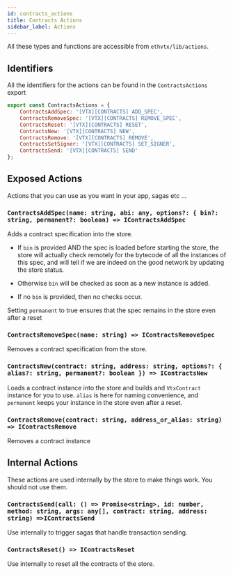```yaml
---
id: contracts_actions
title: Contracts Actions
sidebar_label: Actions
---
```


All these types and functions are accessible from `ethvtx/lib/actions`.

## Identifiers

All the identifiers for the actions can be found in the `ContractsActions` export

```jsx
export const ContractsActions = {
    ContractsAddSpec: '[VTX][CONTRACTS] ADD_SPEC',
    ContractsRemoveSpec: '[VTX][CONTRACTS] REMOVE_SPEC',
    ContractsReset: '[VTX][CONTRACTS] RESET',
    ContractsNew: '[VTX][CONTRACTS] NEW',
    ContractsRemove: '[VTX][CONTRACTS] REMOVE',
    ContractsSetSigner: '[VTX][CONTRACTS] SET_SIGNER',
    ContractsSend: '[VTX][CONTRACTS] SEND'
};
```

## Exposed Actions

Actions that you can use as you want in your app, sagas etc ...

### `ContractsAddSpec(name: string, abi: any, options?: { bin?: string, permanent?: boolean) => IContractsAddSpec`

Adds a contract specification into the store.

* If `bin` is provided AND the spec is loaded before starting the store, the store will actually check remotely for the bytecode of all the instances of this spec, and will tell if we are indeed on the good network by updating the store status.

* Otherwise `bin` will be checked as soon as a new instance is added.

* If no `bin` is provided, then no checks occur.

Setting `permanent` to true ensures that the spec remains in the store even after a reset

### `ContractsRemoveSpec(name: string) => IContractsRemoveSpec`

Removes a contract specification from the store.

### `ContractsNew(contract: string, address: string, options?: { alias?: string, permanent?: boolean }) => IContractsNew`

Loads a contract instance into the store and builds and `VtxContract` instance for you to use.
`alias` is here for naming convenience, and `permanent` keeps your instance in the store even after a reset.

### `ContractsRemove(contract: string, address_or_alias: string) => IContractsRemove`

Removes a contract instance

## Internal Actions

These actions are used internally by the store to make things work. You should not use them.

### `ContractsSend(call: () => Promise<string>, id: number, method: string, args: any[], contract: string, address: string) =>IContractsSend`

Use internally to trigger sagas that handle transaction sending.

### `ContractsReset() => IContractsReset`

Use internally to reset all the contracts of the store.

